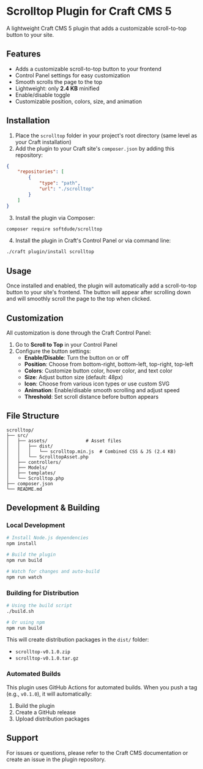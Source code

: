 # Scrolltop Plugin for Craft CMS 5

A lightweight Craft CMS 5 plugin that adds a customizable scroll-to-top button to your site.

## Features

- Adds a customizable scroll-to-top button to your frontend
- Control Panel settings for easy customization
- Smooth scrolls the page to the top
- Lightweight: only **2.4 KB** minified
- Enable/disable toggle
- Customizable position, colors, size, and animation

## Installation

1. Place the `scrolltop` folder in your project's root directory (same level as your Craft installation)
2. Add the plugin to your Craft site's `composer.json` by adding this repository:

```json
{
    "repositories": [
        {
            "type": "path",
            "url": "./scrolltop"
        }
    ]
}
```

3. Install the plugin via Composer:

```bash
composer require softdude/scrolltop
```

4. Install the plugin in Craft's Control Panel or via command line:

```bash
./craft plugin/install scrolltop
```

## Usage

Once installed and enabled, the plugin will automatically add a scroll-to-top button to your site's frontend. The button will appear after scrolling down and will smoothly scroll the page to the top when clicked.

## Customization

All customization is done through the Craft Control Panel:

1. Go to **Scroll to Top** in your Control Panel
2. Configure the button settings:
   - **Enable/Disable**: Turn the button on or off
   - **Position**: Choose from bottom-right, bottom-left, top-right, top-left
   - **Colors**: Customize button color, hover color, and text color
   - **Size**: Adjust button size (default: 48px)
   - **Icon**: Choose from various icon types or use custom SVG
   - **Animation**: Enable/disable smooth scrolling and adjust speed
   - **Threshold**: Set scroll distance before button appears

## File Structure

```
scrolltop/
├── src/
│   ├── assets/              # Asset files
│   │   ├── dist/
│   │   │   └── scrolltop.min.js  # Combined CSS & JS (2.4 KB)
│   │   └── ScrolltopAsset.php
│   ├── controllers/
│   ├── Models/
│   ├── templates/
│   └── Scrolltop.php
├── composer.json
└── README.md
```

## Development & Building

### Local Development
```bash
# Install Node.js dependencies
npm install

# Build the plugin
npm run build

# Watch for changes and auto-build
npm run watch
```

### Building for Distribution
```bash
# Using the build script
./build.sh

# Or using npm
npm run build
```

This will create distribution packages in the `dist/` folder:
- `scrolltop-v0.1.0.zip`
- `scrolltop-v0.1.0.tar.gz`

### Automated Builds
This plugin uses GitHub Actions for automated builds. When you push a tag (e.g., `v0.1.0`), it will automatically:
1. Build the plugin
2. Create a GitHub release
3. Upload distribution packages

## Support

For issues or questions, please refer to the Craft CMS documentation or create an issue in the plugin repository. 